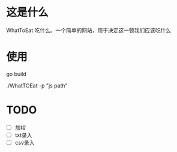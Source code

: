 # 这是什么
WhatToEat 吃什么。一个简单的网站，用于决定这一顿我们应该吃什么

# 使用
go build 

./WhatTOEat -p "js path"

# TODO
- [ ] 加权
- [ ] txt录入
- [ ] csv录入
